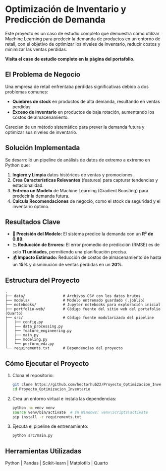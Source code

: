 # Optimización de Inventario y Predicción de Demanda

Este proyecto es un caso de estudio completo que demuestra cómo utilizar Machine Learning para predecir la demanda de productos en un entorno de retail, con el objetivo de optimizar los niveles de inventario, reducir costos y minimizar las ventas perdidas.

**Visita el caso de estudio completo en la página del portafolio.**

## El Problema de Negocio

Una empresa de retail enfrentaba pérdidas significativas debido a dos problemas comunes:
-   **Quiebres de stock** en productos de alta demanda, resultando en ventas perdidas.
-   **Exceso de inventario** en productos de baja rotación, aumentando los costos de almacenamiento.

Carecían de un método sistemático para prever la demanda futura y optimizar sus niveles de inventario.

## Solución Implementada

Se desarrolló un pipeline de análisis de datos de extremo a extremo en Python que:
1.  **Ingiere y Limpia** datos históricos de ventas y promociones.
2.  **Crea Características Relevantes** (features) para capturar tendencias y estacionalidad.
3.  **Entrena un Modelo** de Machine Learning (Gradient Boosting) para predecir la demanda futura.
4.  **Calcula Recomendaciones** de negocio, como el stock de seguridad y el inventario óptimo.

## Resultados Clave

-   **🎯 Precisión del Modelo:** El sistema predice la demanda con un **R² de 0.89**.
-   **📉 Reducción de Errores:** El error promedio de predicción (RMSE) es de solo **11 unidades**, permitiendo una planificación precisa.
-   **💰 Impacto Estimado:** Reducción de costos de almacenamiento de hasta un **15%** y disminución de ventas perdidas en un **20%**.

## Estructura del Proyecto

```
.
├── data/                 # Archivos CSV con los datos brutos
├── models/               # Modelo entrenado guardado (.joblib)
├── notebooks/            # Jupyter notebooks para exploración inicial
├── portfolio-web/        # Código fuente del sitio web del portafolio (Quarto)
├── src/                  # Código fuente modularizado del pipeline
│   ├── config.py
│   ├── data_processing.py
│   ├── feature_engineering.py
│   ├── main.py
│   ├── modeling.py
│   └── perform_eda.py
└── requirements.txt      # Dependencias del proyecto
```

## Cómo Ejecutar el Proyecto

1.  Clona el repositorio:
    ```bash
    git clone https://github.com/hectorhub22/Proyecto_Optimizacion_Inventario.git
    cd Proyecto_Optimizacion_Inventario
    ```
2.  Crea un entorno virtual e instala las dependencias:
    ```bash
    python -m venv venv
    source venv/bin/activate  # En Windows: venv\Scripts\activate
    pip install -r requirements.txt
    ```
3.  Ejecuta el pipeline de entrenamiento:
    ```bash
    python src/main.py
    ```

## Herramientas Utilizadas

Python | Pandas | Scikit-learn | Matplotlib | Quarto
